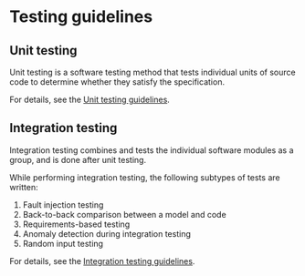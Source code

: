 # Testing guidelines

## Unit testing

Unit testing is a software testing method that tests individual units of source code to determine whether they satisfy the specification.

For details, see the [Unit testing guidelines](unit-testing.md).

## Integration testing

Integration testing combines and tests the individual software modules as a group, and is done after unit testing.

While performing integration testing, the following subtypes of tests are written:

1. Fault injection testing
2. Back-to-back comparison between a model and code
3. Requirements-based testing
4. Anomaly detection during integration testing
5. Random input testing

For details, see the [Integration testing guidelines](integration-testing.md).
